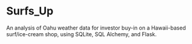 # Surfs_Up
An analysis of Oahu weather data for investor buy-in on a Hawaii-based surf/ice-cream shop, using SQLite, SQL Alchemy, and Flask.
